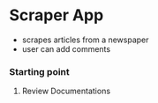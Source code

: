 # Scraper App
- scrapes articles from a newspaper
- user can add comments

### Starting point

1.  Review Documentations
